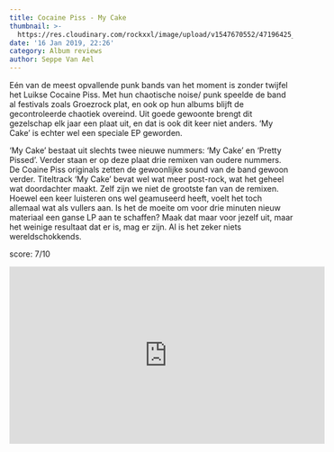 ```yaml
---
title: Cocaine Piss - My Cake
thumbnail: >-
  https://res.cloudinary.com/rockxxl/image/upload/v1547670552/47196425_2098839066839633_3146800058196819968_n.jpg
date: '16 Jan 2019, 22:26'
category: Album reviews
author: Seppe Van Ael
---
```

Eén van de meest opvallende punk bands van het moment is zonder twijfel het Luikse Cocaine Piss. Met hun chaotische noise/ punk speelde de band al festivals zoals Groezrock plat, en ook op hun albums blijft de gecontroleerde chaotiek overeind. Uit goede gewoonte brengt dit gezelschap elk jaar een plaat uit, en dat is ook dit keer niet anders. ‘My Cake’ is echter wel een speciale EP geworden.

‘My Cake’ bestaat uit slechts twee nieuwe nummers: ‘My Cake’ en ‘Pretty Pissed’. Verder staan er op deze plaat drie remixen van oudere nummers. De Coaine Piss originals zetten de gewoonlijke sound van de band gewoon verder. Titeltrack ‘My Cake’ bevat wel wat meer post-rock, wat het geheel wat doordachter maakt. Zelf zijn we niet de grootste fan van de remixen. Hoewel een keer luisteren ons wel geamuseerd heeft, voelt het toch allemaal wat als vullers aan. Is het de moeite om voor drie minuten nieuw materiaal een ganse LP aan te schaffen? Maak dat maar voor jezelf uit, maar het weinige resultaat dat er is, mag er zijn. Al is het zeker niets wereldschokkends. 

score: 7/10 

<iframe width="560" height="315" src="https://www.youtube.com/embed/fl7Em1XubcU" frameborder="0" allow="accelerometer; autoplay; encrypted-media; gyroscope; picture-in-picture" allowfullscreen></iframe>
